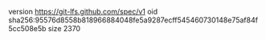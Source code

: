 version https://git-lfs.github.com/spec/v1
oid sha256:95576d8558b818966884048fe5a9287ecff545460730148e75af84f5cc508e5b
size 2370
